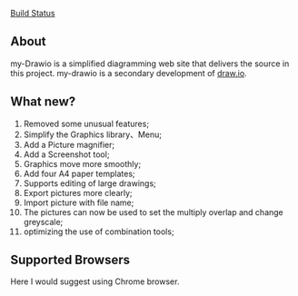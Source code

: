 [Build Status](https://travis-ci.org/jgraph/drawio)

## About
my-Drawio is a simplified diagramming web site that delivers the source in this project.
my-drawio is a secondary development of [draw.io](https://www.draw.io/).

## What new?
1. Removed some unusual features;
2. Simplify the Graphics library、Menu;
3. Add a Picture magnifier;
4. Add a Screenshot tool;
5. Graphics move more smoothly;
6. Add four A4 paper templates;
7. Supports editing of large drawings;
8. Export pictures more clearly;
9. Import picture with file name;
10. The pictures can now be used to set the multiply overlap and change greyscale;
11. optimizing the use of combination tools;

## Supported Browsers
Here I would suggest using Chrome browser.
